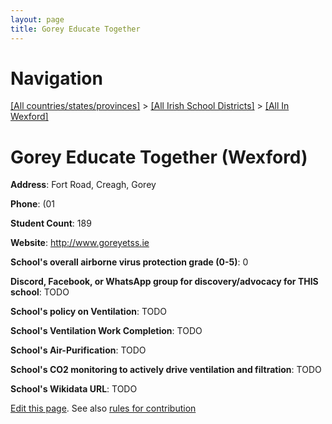 ```yaml
---
layout: page
title: Gorey Educate Together
---
```

# Navigation

[[All countries/states/provinces]](../../..) > [[All Irish School Districts]](../..) > [[All In Wexford]](..)

# Gorey Educate Together (Wexford)

**Address**: Fort Road, Creagh, Gorey

**Phone**: (01

**Student Count**: 189

**Website**: <http://www.goreyetss.ie>

**School's overall airborne virus protection grade (0-5)**: 0

**Discord, Facebook, or WhatsApp group for discovery/advocacy for THIS school**: TODO

**School's policy on Ventilation**: TODO

**School's Ventilation Work Completion**: TODO

**School's Air-Purification**: TODO

**School's CO2 monitoring to actively drive ventilation and filtration**: TODO

**School's Wikidata URL**: TODO


[Edit this page](https://github.com/ventilate-schools/Ireland/edit/main/./Wexford/Gorey_Educate_Together.md). See also [rules for contribution](../../../contribution-rules/)
